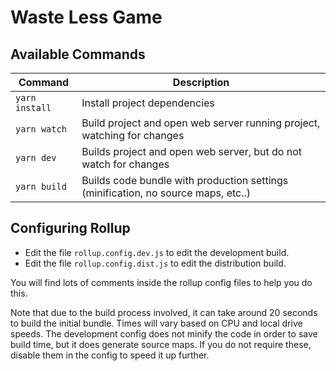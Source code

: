 # Waste Less Game

## Available Commands

| Command | Description |
|---------|-------------|
| `yarn install` | Install project dependencies |
| `yarn watch` | Build project and open web server running project, watching for changes |
| `yarn dev` | Builds project and open web server, but do not watch for changes |
| `yarn build` | Builds code bundle with production settings (minification, no source maps, etc..) |

## Configuring Rollup

* Edit the file `rollup.config.dev.js` to edit the development build.
* Edit the file `rollup.config.dist.js` to edit the distribution build.

You will find lots of comments inside the rollup config files to help you do this.

Note that due to the build process involved, it can take around 20 seconds to build the initial bundle. Times will vary based on CPU and local drive speeds. The development config does not minify the code in order to save build time, but it does generate source maps. If you do not require these, disable them in the config to speed it up further.
